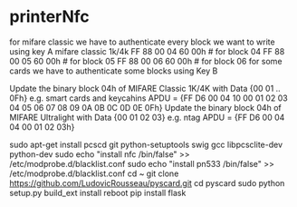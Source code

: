 # printerNfc

for mifare classic we have to authenticate every block we want to write using key A mifare classic 1k/4k
FF 88 00 04 60 00h # for block 04
FF 88 00 05 60 00h # for block 05
FF 88 00 06 60 00h # for block 06
for some cards we have to authenticate some blocks using Key B


Update the binary block 04h of MIFARE Classic 1K/4K with Data {00 01 .. 0Fh} e.g. smart cards and keycahins
APDU = {FF D6 00 04 10 00 01 02 03 04 05 06 07 08 09 0A 0B 0C 0D 0E 0Fh}
 Update the binary block 04h of MIFARE  Ultralight with Data {00 01 02 03} e.g. ntag
APDU = {FF D6 00 04 04 00 01 02 03h}

sudo apt-get install pcscd git python-setuptools swig gcc libpcsclite-dev python-dev
sudo echo "install nfc /bin/false" >> /etc/modprobe.d/blacklist.conf
sudo echo "install pn533 /bin/false" >> /etc/modprobe.d/blacklist.conf
cd ~
git clone https://github.com/LudovicRousseau/pyscard.git
cd pyscard
sudo python setup.py build_ext install
reboot
 pip install flask
